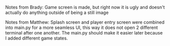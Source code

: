 Notes from Brady:
  Game screen is made, but right now it is ugly and doesn't actually do anything outside of being a still image


Notes from Matthew:
  Splash screen and player entry screen were combined into main.py for a more seamless UI, this way it does not open 2 different terminal after one another.
  The main.py should make it easier later because I added different game states.
  
